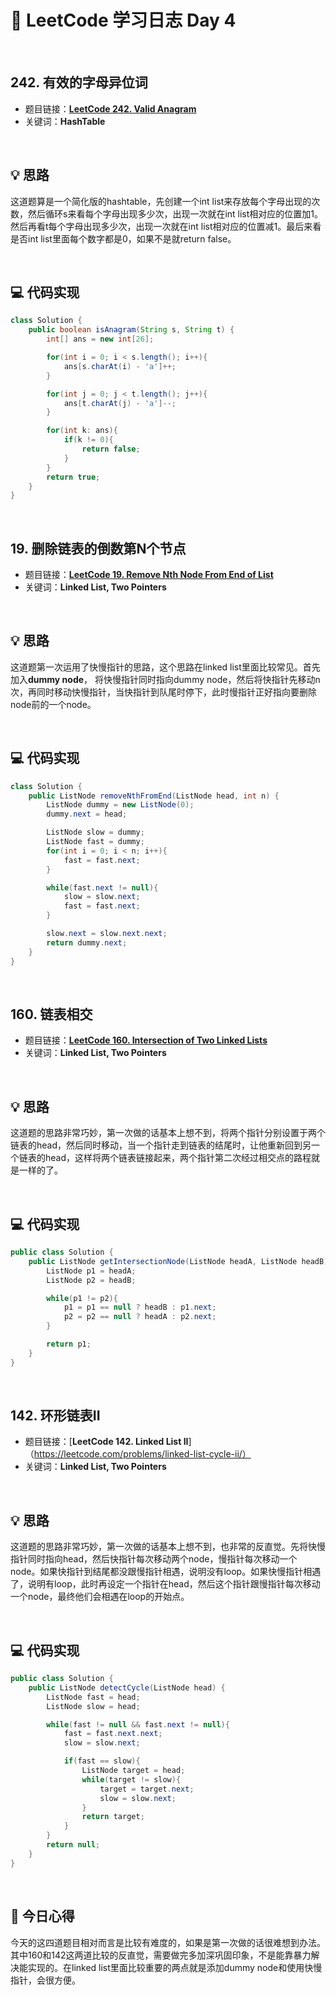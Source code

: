 # 📝 LeetCode 学习日志 Day 4

<br>

## 242. 有效的字母异位词
- 题目链接：[**LeetCode 242. Valid Anagram**](https://leetcode.com/problems/valid-anagram/)
- 关键词：**HashTable**  

<br>

## 💡 思路
这道题算是一个简化版的hashtable，先创建一个int list来存放每个字母出现的次数，然后循环s来看每个字母出现多少次，出现一次就在int list相对应的位置加1。然后再看t每个字母出现多少次，出现一次就在int list相对应的位置减1。最后来看是否int list里面每个数字都是0，如果不是就return false。

<br>

## 💻 代码实现
```java
class Solution {
    public boolean isAnagram(String s, String t) {
        int[] ans = new int[26];

        for(int i = 0; i < s.length(); i++){
            ans[s.charAt(i) - 'a']++;
        }

        for(int j = 0; j < t.length(); j++){
            ans[t.charAt(j) - 'a']--;
        }

        for(int k: ans){
            if(k != 0){
                return false;
            }
        }
        return true;
    }
}
```

<br>

##  19. 删除链表的倒数第N个节点
- 题目链接：[**LeetCode 19. Remove Nth Node From End of List**](https://leetcode.com/problems/remove-nth-node-from-end-of-list/)
- 关键词：**Linked List, Two Pointers**

<br>

## 💡 思路
这道题第一次运用了快慢指针的思路，这个思路在linked list里面比较常见。首先加入**dummy node**， 将快慢指针同时指向dummy node，然后将快指针先移动n次，再同时移动快慢指针，当快指针到队尾时停下，此时慢指针正好指向要删除node前的一个node。

<br>

## 💻 代码实现
```java
class Solution {
    public ListNode removeNthFromEnd(ListNode head, int n) {
        ListNode dummy = new ListNode(0);
        dummy.next = head;

        ListNode slow = dummy;
        ListNode fast = dummy;
        for(int i = 0; i < n; i++){
            fast = fast.next;
        }

        while(fast.next != null){
            slow = slow.next;
            fast = fast.next;
        }

        slow.next = slow.next.next;
        return dummy.next;
    }
}
```

<br>

##  160. 链表相交
- 题目链接：[**LeetCode 160. Intersection of Two Linked Lists**](https://leetcode.com/problems/intersection-of-two-linked-lists/)
- 关键词：**Linked List, Two Pointers**

<br>

## 💡 思路  
这道题的思路非常巧妙，第一次做的话基本上想不到，将两个指针分别设置于两个链表的head，然后同时移动，当一个指针走到链表的结尾时，让他重新回到另一个链表的head，这样将两个链表链接起来，两个指针第二次经过相交点的路程就是一样的了。

<br>

## 💻 代码实现
```java
public class Solution {
    public ListNode getIntersectionNode(ListNode headA, ListNode headB) {
        ListNode p1 = headA;
        ListNode p2 = headB;

        while(p1 != p2){
            p1 = p1 == null ? headB : p1.next;
            p2 = p2 == null ? headA : p2.next;
        }

        return p1;
    }
}
```

<br>

##  142. 环形链表II
- 题目链接：[**LeetCode 142. Linked List II**]（https://leetcode.com/problems/linked-list-cycle-ii/）
- 关键词：**Linked List, Two Pointers**

<br>

## 💡 思路  
这道题的思路非常巧妙，第一次做的话基本上想不到，也非常的反直觉。先将快慢指针同时指向head，然后快指针每次移动两个node，慢指针每次移动一个node。如果快指针到结尾都没跟慢指针相遇，说明没有loop。如果快慢指针相遇了，说明有loop，此时再设定一个指针在head，然后这个指针跟慢指针每次移动一个node，最终他们会相遇在loop的开始点。

<br>

## 💻 代码实现
```java
public class Solution {
    public ListNode detectCycle(ListNode head) {
        ListNode fast = head;
        ListNode slow = head;

        while(fast != null && fast.next != null){
            fast = fast.next.next;
            slow = slow.next;

            if(fast == slow){
                ListNode target = head;
                while(target != slow){
                    target = target.next;
                    slow = slow.next;
                }
                return target;
            }
        }
        return null;
    }
}
```

<br>

## 📝 今日心得
今天的这四道题目相对而言是比较有难度的，如果是第一次做的话很难想到办法。其中160和142这两道比较的反直觉，需要做完多加深巩固印象，不是能靠暴力解决能实现的。在linked list里面比较重要的两点就是添加dummy node和使用快慢指针，会很方便。